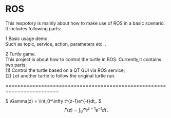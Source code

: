 # ROS
This respotory is mainly about how to make use of ROS in a basic scenario. It includes following parts: 

1 Basic usage demo.   
  Such as topic, service, action, parameters etc. .  
  
2 Turtle game.  
  This project is about how to control the turtle in ROS. Currently,it contains two parts:  
  (1) Control the turtle based on a QT GUI via ROS service;  
  (2) Let another turtle to follow the original turtle run.  
  
  
  ========================================================================   
 
$ \Gamma(z) = \int_0^\infty t^{z-1}e^{-t}dt\,. $
$$\Gamma(z) = \int_0^\infty t^{z-1}e^{-t}dt\,.$$
